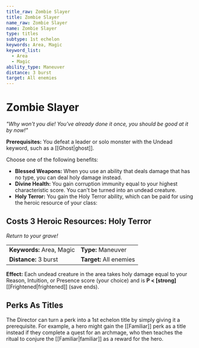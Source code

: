 ```yaml
---
title_raw: Zombie Slayer
title: Zombie Slayer
name_raw: Zombie Slayer
name: Zombie Slayer
type: titles
subtype: 1st echelon
keywords: Area, Magic
keyword_list:
  - Area
  - Magic
ability_type: Maneuver
distance: 3 burst
target: All enemies
---
```


# Zombie Slayer

*"Why won't you die! You've already done it once, you should be good at it by now!"*

**Prerequisites:** You defeat a leader or solo monster with the Undead keyword, such as a [[Ghost|ghost]].

Choose one of the following benefits:

- **Blessed Weapons:** When you use an ability that deals damage that has no type, you can deal holy damage instead.
- **Divine Health:** You gain corruption immunity equal to your highest characteristic score. You can't be turned into an undead creature.
- **Holy Terror:** You gain the Holy Terror ability, which can be paid for using the heroic resource of your class:

## Costs 3 Heroic Resources: Holy Terror

*Return to your grave!*

|                           |                         |
| :------------------------ | :---------------------- |
| **Keywords:** Area, Magic | **Type:** Maneuver      |
| **Distance:** 3 burst     | **Target:** All enemies |

**Effect:** Each undead creature in the area takes holy damage equal to your Reason, Intuition, or Presence score (your choice) and is **P \< \[strong\]** [[Frightened|frightened]] (save ends).

## Perks As Titles

The Director can turn a perk into a 1st echelon title by simply giving it a prerequisite. For example, a hero might gain the [[Familiar]] perk as a title instead if they complete a quest for an archmage, who then teaches the ritual to conjure the [[Familiar|familiar]] as a reward for the hero.
